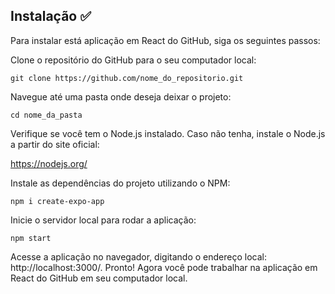 ## Instalação ✅

Para instalar está aplicação em React do GitHub, siga os seguintes passos:

Clone o repositório do GitHub para o seu computador local:

`git clone https://github.com/nome_do_repositorio.git`

Navegue até uma pasta onde deseja deixar o projeto:

`cd nome_da_pasta`

Verifique se você tem o Node.js instalado. Caso não tenha, instale o Node.js a partir do site oficial:

https://nodejs.org/

Instale as dependências do projeto utilizando o NPM:

`npm i create-expo-app`

Inicie o servidor local para rodar a aplicação:

`npm start`

Acesse a aplicação no navegador, digitando o endereço local: http://localhost:3000/.
Pronto! Agora você pode trabalhar na aplicação em React do GitHub em seu computador local.
